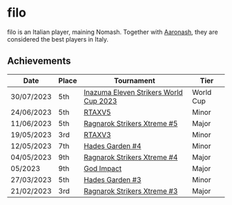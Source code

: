 # filo

filo is an Italian player, maining Nomash. Together with [Aaronash](aaronash.md),
they are considered the best players in Italy.

## Achievements

|Date|Place|Tournament|Tier|
|-|-|-|-|
| 30/07/2023 | 5th | [Inazuma Eleven Strikers World Cup 2023](../..//tournaments/worldcup.md) | World Cup |
| 24/06/2023 | 5th | [RTAXV5](../..//tournaments/rtaxv/rtaxv5.md) | Minor |
| 11/06/2023 | 5th | [Ragnarok Strikers Xtreme #5](../..//tournaments/ragna/ragnax5.md) | Major |
| 19/05/2023 | 3rd | [RTAXV3](../..//tournaments/rtaxv/rtaxv3.md) | Minor |
| 12/05/2023 | 7th | [Hades Garden #4](../..//tournaments/hg/hg4.md) | Minor |
| 04/05/2023 | 9th | [Ragnarok Strikers Xtreme #4](../..//tournaments/ragna/ragnax4.md) | Major |
| 05/2023 | 9th | [God Impact](../..//tournaments/misc/godimpact.md) | Major |
| 27/03/2023 | 5th | [Hades Garden #3](../..//tournaments/hg/hg3.md) | Minor |
| 21/02/2023 | 3rd | [Ragnarok Strikers Xtreme #3](../..//tournaments/ragna/ragnax3.md) | Major |


